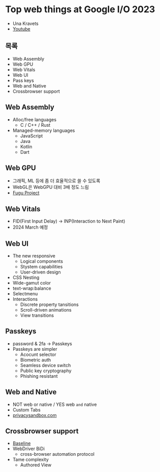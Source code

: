 # Top web things at Google I/O 2023
- Una Kravets
- [Youtube](https://youtu.be/gkAYHomO5Hg)

## 목록
- Web Assembly
- Web GPU
- Web Vitals
- Web UI
- Pass keys
- Web and Native
- Crossbrowser support

## Web Assembly
- Alloc/free languages
   - C / C++
   / Rust
- Managed-memory languages
   - JavaScript
   - Java
   - Kotlin
   - Dart

## Web GPU
- 그래픽, ML 등에 좀 더 효율적으로 쓸 수 있도록
- WebGL은 WebGPU 대비 3배 정도 느림
- [Fugu Project](https://developer.chrome.com/capabilities)

## Web Vitals
- FID(First Input Delay) -> INP(Interaction to Next Paint)
- 2024 March 예정

## Web UI
- The new responsive
   - Logical components
   - Stystem capabilities
   - User-driven design
- CSS Nesting
- Wide-gamut color
- text-wrap:balance
- Selectmenu
- Interactions
   - Discrete property tansitions
   - Scroll-driven animations
   - View transitions

## Passkeys
- password & 2fa -> Passkeys
- Passkeys are simpler
   - Acocunt selector
   - Biometric auth
   - Seamless device switch
   - Public key cryptography
   - Phishing resistant

## Web and Native
- NOT web or native / YES web `and` native
- Custom Tabs
- [privacysandbox.com](https://privacysandbox.com)

## Crossbrowser support
- [Baseline](https://web.dev/baseline)
- WebDriver BiDi
   - cross-browser automation protocol
- Tame complexity
   - Authored View

